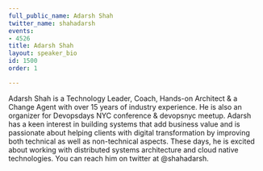 ```yaml
---
full_public_name: Adarsh Shah
twitter_name: shahadarsh
events:
- 4526
title: Adarsh Shah
layout: speaker_bio
id: 1500
order: 1

---
```

Adarsh Shah is a Technology Leader, Coach, Hands-on Architect & a Change Agent with over 15 years of industry experience. He is also an organizer for Devopsdays NYC conference & devopsnyc meetup. Adarsh has a keen interest in building systems that add business value and is passionate about helping clients with digital transformation by improving both technical as well as non-technical aspects. These days, he is excited about working with distributed systems architecture and cloud native technologies. You can reach him on twitter at @shahadarsh.